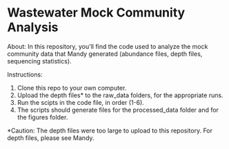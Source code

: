 # Wastewater Mock Community Analysis 

About: 
In this repository, you'll find the code used to analyze the mock community data that Mandy generated (abundance files, depth files, sequencing statistics).

Instructions: 
1. Clone this repo to your own computer. 
2. Upload the depth files* to the raw_data folders, for the appropriate runs.
3. Run the scipts in the code file, in order (1-6).
4. The scripts should generate files for the processed_data folder and for the figures folder. 

*Caution: 
The depth files were too large to upload to this repository. For depth files, please see Mandy.
